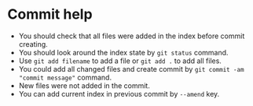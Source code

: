 # Commit help

* You should check that all files were added in the index before commit creating.
* You should look around the index state by `git status` command.
* Use `git add filename` to add a file or `git add .` to add all files.
* You could add all changed files and create commit by `git commit -am "commit message"` command.
* New files were not added in the commit.
* You can add current index in previous commit by `--amend` key.
